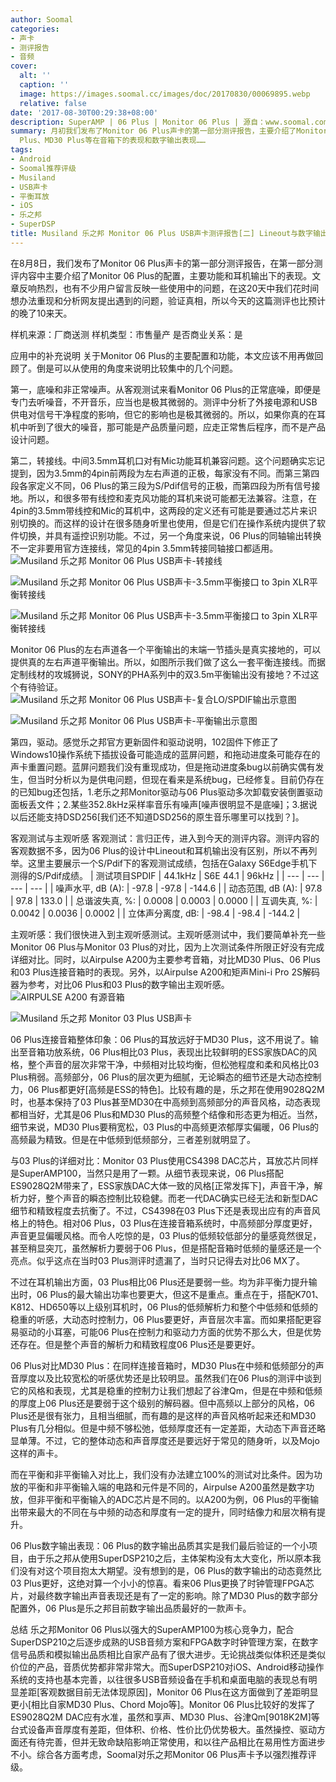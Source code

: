 ```yaml
---
author: Soomal
categories:
- 声卡
- 测评报告
- 音频
cover:
  alt: ''
  caption: ''
  image: https://images.soomal.cc/images/doc/20170830/00069895.webp
  relative: false
date: '2017-08-30T00:29:38+08:00'
description: SuperAMP | 06 Plus | Monitor 06 Plus | 源自：www.soomal.com | 版权：原创 |  平均/总评分：08.45/245
summary: 月初我们发布了Monitor 06 Plus声卡的第一部分测评报告，主要介绍了Monitor 06 Plus的配置，主要功能和耳机输出下的表现。第二篇测评主要对比了03
  Plus、MD30 Plus等在音箱下的表现和数字输出表现……
tags:
- Android
- Soomal推荐评级
- Musiland
- USB声卡
- 平衡耳放
- iOS
- 乐之邦
- SuperDSP
title: Musiland 乐之邦 Monitor 06 Plus USB声卡测评报告[二] Lineout与数字输出
---
```


在8月8日，我们发布了Monitor 06 Plus声卡的第一部分测评报告，在第一部分测评内容中主要介绍了Monitor 06 Plus的配置，主要功能和耳机输出下的表现。文章反响热烈，也有不少用户留言反映一些使用中的问题，在这20天中我们花时间想办法重现和分析网友提出遇到的问题，验证真相，所以今天的这篇测评也比预计的晚了10来天。

样机来源：厂商送测
样机类型：市售量产
是否商业关系：是

应用中的补充说明
关于Monitor 06 Plus的主要配置和功能，本文应该不用再做回顾了。倒是可以从使用的角度来说明比较集中的几个问题。

第一，底噪和非正常噪声。从客观测试来看Monitor 06 Plus的正常底噪，即便是专门去听噪音，不开音乐，应当也是极其微弱的。测评中分析了外接电源和USB供电对信号干净程度的影响，但它的影响也是极其微弱的。所以，如果你真的在耳机中听到了很大的噪音，那可能是产品质量问题，应走正常售后程序，而不是产品设计问题。

第二，转接线。中间3.5mm耳机口对有Mic功能耳机兼容问题。这个问题确实忘记提到，因为3.5mm的4pin前两段为左右声道的正极，每家没有不同。而第三第四段各家定义不同，06 Plus的第三段为S/Pdif信号的正极，而第四段为所有信号接地。所以，和很多带有线控和麦克风功能的耳机来说可能都无法兼容。注意，在4pin的3.5mm带线控和Mic的耳机中，这两段的定义还有可能是要通过芯片来识别切换的。而这样的设计在很多随身听里也使用，但是它们在操作系统内提供了软件切换，并具有遥控识别功能。不过，另一个角度来说，06 Plus的同轴输出转换不一定非要用官方连接线，常见的4pin 3.5mm转接同轴接口都适用。
![Musiland 乐之邦 Monitor 06 Plus USB声卡-转接线](https://images.soomal.cc/images/doc/20170726/00069230.webp)




![Musiland 乐之邦 Monitor 06 Plus USB声卡-3.5mm平衡接口 to 3pin XLR平衡转接线](https://images.soomal.cc/images/doc/20170830/00069891.webp)




![Musiland 乐之邦 Monitor 06 Plus USB声卡-3.5mm平衡接口 to 3pin XLR平衡转接线](https://images.soomal.cc/images/doc/20170830/00069892.webp)




Monitor 06 Plus的左右声道各一个平衡输出的末端一节插头是真实接地的，可以提供真的左右声道平衡输出。所以，如图所示我们做了这么一套平衡连接线。而据定制线材的攻城狮说，SONY的PHA系列中的双3.5m平衡输出没有接地？不过这个有待验证。
![Musiland 乐之邦 Monitor 06 Plus USB声卡-复合LO/SPDIF输出示意图](https://images.soomal.cc/images/doc/20170830/00069893_01.webp)




![Musiland 乐之邦 Monitor 06 Plus USB声卡-平衡输出示意图](https://images.soomal.cc/images/doc/20170830/00069894_01.webp)




第四，驱动。感觉乐之邦官方更新固件和驱动说明，102固件下修正了Windows10操作系统下插拔设备可能造成的蓝屏问题，和拖动进度条可能存在的声卡重置问题。蓝屏问题我们没有重现成功，但是拖动进度条bug以前确实偶有发生，但当时分析以为是供电问题，但现在看来是系统bug，已经修复。目前仍存在的已知bug还包括，1.老乐之邦Monitor驱动与06 Plus驱动多次卸载安装倒置驱动面板丢文件；2.某些352.8kHz采样率音乐有噪声[噪声很明显不是底噪]；3.据说以后还能支持DSD256[我们还不知道DSD256的原生音乐哪里可以找到？]。

客观测试与主观听感
客观测试：言归正传，进入到今天的测评内容。测评内容的客观数据不多，因为06 Plus的设计中Lineout和耳机输出没有区别，所以不再列举。这里主要展示一个S/Pdif下的客观测试成绩，包括在Galaxy S6Edge手机下测得的S/Pdif成绩。
| 测试项目SPDIF | 44.1kHz | S6E 44.1 | 96kHz |
| --- | --- | --- | --- |
| 噪声水平, dB (A): | -97.8 | -97.8 | -144.6 |
| 动态范围, dB (A): | 97.8 | 97.8 | 133.0 |
| 总谐波失真, %: | 0.0008 | 0.0003 | 0.0000 |
| 互调失真, %: | 0.0042 | 0.0036 | 0.0002 |
| 立体声分离度, dB: | -98.4 | -98.4 | -144.2 |


主观听感：我们很快进入到主观听感测试。主观听感测试中，我们要简单补充一些Monitor 06 Plus与Monitor 03 Plus的对比，因为上次测试条件所限正好没有完成详细对比。同时，以Airpulse A200为主要参考音箱，对比MD30 Plus、06 Plus和03 Plus连接音箱时的表现。另外，以Airpulse A200和矩声Mini-i Pro 2S解码器为参考，对比06 Plus和03 Plus的数字输出主观听感。
![AIRPULSE A200 有源音箱](https://images.soomal.cc/images/doc/20161026/00063961_01.webp)




![Musiland 乐之邦 Monitor 03 Plus USB声卡](https://images.soomal.cc/images/doc/20170217/00066457_01.webp)




06 Plus连接音箱整体印象：06 Plus的耳放远好于MD30 Plus，这不用说了。输出至音箱功放系统，06 Plus相比03 Plus，表现出比较鲜明的ESS家族DAC的风格，整个声音的层次非常干净，中频相对比较均衡，但松弛程度和柔和风格比03 Plus稍弱。高频部分，06 Plus的层次更为细腻，无论瞬态的细节还是大动态控制力，06 Plus都更好[高频是ESS的特色]。比较有趣的是，乐之邦在使用9028Q2M时，也基本保持了03 Plus甚至MD30在中高频到高频部分的声音风格，动态表现都相当好，尤其是06 Plus和MD30 Plus的高频整个结像和形态更为相近。当然，细节来说，MD30 Plus要稍宽松，03 Plus的中高频更浓郁厚实偏暖，06 Plus的高频最为精致。但是在中低频到低频部分，三者差别就明显了。

与03 Plus的详细对比：Monitor 03 Plus使用CS4398 DAC芯片，耳放芯片同样是SuperAMP100，当然只是用了一颗。从细节表现来说，06 Plus搭配ES9028Q2M带来了，ESS家族DAC大体一致的风格[正常发挥下]，声音干净，解析力好，整个声音的瞬态控制比较稳健。而老一代DAC确实已经无法和新型DAC细节和精致程度去抗衡了。不过，CS4398在03 Plus下还是表现出应有的声音风格上的特色。相对06 Plus，03 Plus在连接音箱系统时，中高频部分厚度更好，声音更显偏暖风格。而令人吃惊的是，03 Plus的低频较低部分的量感竟然很足，甚至稍显突兀，虽然解析力要弱于06 Plus，但是搭配音箱时低频的量感还是一个亮点。似乎这点在当时03 Plus测评时遗漏了，当时只记得去对比06 MX了。

不过在耳机输出方面，03 Plus相比06 Plus还是要弱一些。均为非平衡力提升输出时，06 Plus的最大输出功率也要更大，但这不是重点。重点在于，搭配K701、K812、HD650等以上级别耳机时，06 Plus的低频解析力和整个中低频和低频的稳重的听感，大动态时控制力，06 Plus要更好，声音层次丰富。而如果搭配更容易驱动的小耳塞，可能06 Plus在控制力和驱动力方面的优势不那么大，但是优势还存在。但是整个声音的解析力和精致程度06 Plus还是要更好。

06 Plus对比MD30 Plus：在同样连接音箱时，MD30 Plus在中频和低频部分的声音厚度以及比较宽松的听感优势还是比较明显。虽然我们在06 Plus的测评中谈到它的风格和表现，尤其是稳重的控制力让我们想起了谷津Qm，但是在中频和低频的厚度上06 Plus还是要弱于这个级别的解码器。但中高频以上部分的风格，06 Plus还是很有张力，且相当细腻，而有趣的是这样的声音风格听起来还和MD30 Plus有几分相似。但是中频不够松弛，低频厚度还有一定差距，大动态下声音还略显单薄。不过，它的整体动态和声音厚度还是要远好于常见的随身听，以及Mojo这样的声卡。

而在平衡和非平衡输入对比上，我们没有办法建立100%的测试对比条件。因为功放的平衡和非平衡输入端的电路和元件是不同的，Airpulse A200虽然是数字功放，但非平衡和平衡输入的ADC芯片是不同的。以A200为例，06 Plus的平衡输出带来最大的不同在与中频的动态和厚度有一定的提升，同时结像力和层次稍有提升。

06 Plus数字输出表现：06 Plus的数字输出品质其实是我们最后验证的一个小项目，由于乐之邦从使用SuperDSP210之后，主体架构没有太大变化，所以原本我们没有对这个项目抱太大期望。没有想到的是，06 Plus的数字输出的动态竟然比03 Plus更好，这绝对算一个小小的惊喜。看来06 Plus更换了时钟管理FPGA芯片，对最终数字输出声音表现还是有了一定的影响。除了MD30 Plus的数字部分配置外，06 Plus是乐之邦目前数字输出品质最好的一款声卡。

总结
乐之邦Monitor 06 Plus以强大的SuperAMP100为核心竞争力，配合SuperDSP210之后逐步成熟的USB音频方案和FPGA数字时钟管理方案，在数字信号品质和模拟输出品质相比自家产品有了很大进步。无论挑战类似体积还是类似价位的产品，音质优势都非常非常大。而SuperDSP210对iOS、Android移动操作系统的支持也基本完善，以往很多USB音频设备在手机和桌面电脑的表现总有明显差距[客观数据目前无法体现原因]，Monitor 06 Plus在这方面做到了差距明显更小[相比自家MD30 Plus、Chord Mojo等]。Monitor 06 Plus比较好的发挥了ES9028Q2M DAC应有水准，虽然和享声、MD30 Plus、谷津Qm[9018K2M]等台式设备声音厚度有差距，但体积、价格、性价比仍优势极大。虽然操控、驱动方面还有待完善，但并无致命缺陷影响正常使用，和以往产品相比在易用性方面进步不小。综合各方面考虑，Soomal对乐之邦Monitor 06 Plus声卡予以强烈推荐评级。